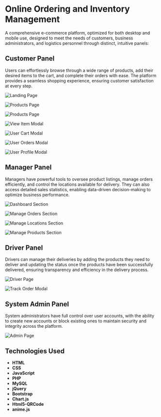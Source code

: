 # Online Ordering and Inventory Management

A comprehensive e-commerce platform, optimized for both desktop and mobile use, designed to meet the needs of customers, business administrators, and logistics personnel through distinct, intuitive panels:

## Customer Panel

Users can effortlessly browse through a wide range of products, add their desired items to the cart, and complete their orders with ease. The platform provides a seamless shopping experience, ensuring customer satisfaction at every step.

![Landing Page](Extra_files/preview_images/a1.jpg)

![Products Page](Extra_files/preview_images/a2.jpg)

![Products Page](Extra_files/preview_images/a3.jpg)

![View Item Modal](Extra_files/preview_images/a4.jpg)

![User Cart Modal](Extra_files/preview_images/a5.jpg)

![User Orders Modal](Extra_files/preview_images/a6.jpg)

![User Profile Modal](Extra_files/preview_images/a7.jpg)

## Manager Panel

Managers have powerful tools to oversee product listings, manage orders efficiently, and control the locations available for delivery. They can also access detailed sales statistics, enabling data-driven decision-making to optimize business performance.

![Dashboard Section](Extra_files/preview_images/b1.jpg)

![Manage Orders Section](Extra_files/preview_images/b2.jpg)

![Manage Locations Section](Extra_files/preview_images/b3.jpg)

![Manage Products Section](Extra_files/preview_images/b4.jpg)

## Driver Panel

Drivers can manage their deliveries by adding the products they need to deliver and updating the status once the products have been successfully delivered, ensuring transparency and efficiency in the delivery process.

![Driver Page](Extra_files/preview_images/c1.jpg)

![Track Order Modal](Extra_files/preview_images/c2.jpg)

## System Admin Panel

System administrators have full control over user accounts, with the ability to create new accounts or block existing ones to maintain security and integrity across the platform.

![Admin Page](Extra_files/preview_images/d1.jpg)

## Technologies Used

- **HTML**
- **CSS**
- **JavaScript**
- **PHP**
- **MySQL**
- **jQuery**
- **Bootstrap**
- **Chart.js**
- **Html5-QRCode**
- **anime.js**
